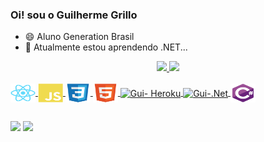 ### Oi! sou o Guilherme Grillo

- 😄 Aluno Generation Brasil
- 🌱 Atualmente estou aprendendo .NET...

<div align="center">
  <a href="https://github.com/grillogui">
  <img height="150em" src="https://github-readme-stats.vercel.app/api?username=grillogui&show_icons=true&theme=dracula&include_all_commits=true&count_private=true"/>
  <img height="150em" src="https://github-readme-stats.vercel.app/api/top-langs/?username=grillogui&layout=compact&langs_count=7&theme=dracula"/>
</div>
  
  <div style="display: inline_block"><br>
  <img align="center" alt="Gui-React" height="30" width="40" src="https://raw.githubusercontent.com/devicons/devicon/master/icons/react/react-original.svg">
  <img align="center" alt="Gui-Js" height="30" width="40" src="https://raw.githubusercontent.com/devicons/devicon/master/icons/javascript/javascript-plain.svg">
  <img align="center" alt="Gui-CSS" height="30" width="40" src="https://raw.githubusercontent.com/devicons/devicon/master/icons/css3/css3-original.svg">
  <img align="center" alt="Gui-HTML" height="30" width="40" src="https://raw.githubusercontent.com/devicons/devicon/master/icons/html5/html5-original.svg">
  <img align="center" alt="Gui- Heroku" height="30" width="40" src="https://icongr.am/devicon/heroku-original-wordmark.svg?size=128&color=currentColor" />
  <img align="center" alt="Gui-.Net" height="30" width="40" src="https://cdn.jsdelivr.net/gh/devicons/devicon/icons/dotnetcore/dotnetcore-original.svg" />
  <img align="center" alt="Gui-Csharp" height="30" width="40" src="https://raw.githubusercontent.com/devicons/devicon/master/icons/csharp/csharp-original.svg">
  
    
</div>
  
  ##
  
  <div>
   
  <a href="https://www.instagram.com/grillogui/" target="_blank"><img src="https://img.shields.io/badge/-Instagram-%23E4405F?style=for-the-badge&logo=instagram&logoColor=white" target="_blank"></a>
     <a href="https://www.linkedin.com/in/guilherme-grillo-749420230/" target="_blank"><img src="https://img.shields.io/badge/-LinkedIn-%230077B5?style=for-the-badge&logo=linkedin&logoColor=white" target="_blank"></a>
 
  </div>  
    
    

